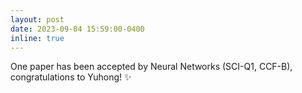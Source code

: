 ```yaml
---
layout: post
date: 2023-09-04 15:59:00-0400
inline: true
---
```


One paper has been accepted by Neural Networks (SCI-Q1, CCF-B), congratulations to Yuhong! :sparkles:
